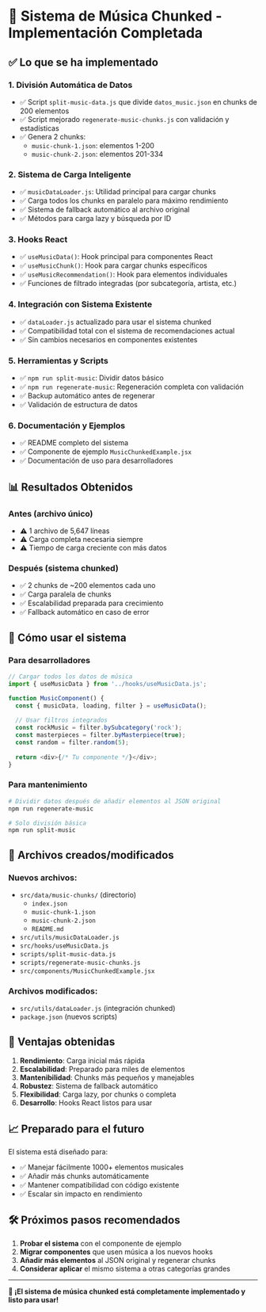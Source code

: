 # 🎵 Sistema de Música Chunked - Implementación Completada

## ✅ Lo que se ha implementado

### 1. **División Automática de Datos**
- ✅ Script `split-music-data.js` que divide `datos_music.json` en chunks de 200 elementos
- ✅ Script mejorado `regenerate-music-chunks.js` con validación y estadísticas
- ✅ Genera 2 chunks: 
  - `music-chunk-1.json`: elementos 1-200
  - `music-chunk-2.json`: elementos 201-334

### 2. **Sistema de Carga Inteligente**
- ✅ `musicDataLoader.js`: Utilidad principal para cargar chunks
- ✅ Carga todos los chunks en paralelo para máximo rendimiento
- ✅ Sistema de fallback automático al archivo original
- ✅ Métodos para carga lazy y búsqueda por ID

### 3. **Hooks React**
- ✅ `useMusicData()`: Hook principal para componentes React
- ✅ `useMusicChunk()`: Hook para cargar chunks específicos
- ✅ `useMusicRecommendation()`: Hook para elementos individuales
- ✅ Funciones de filtrado integradas (por subcategoría, artista, etc.)

### 4. **Integración con Sistema Existente**
- ✅ `dataLoader.js` actualizado para usar el sistema chunked
- ✅ Compatibilidad total con el sistema de recomendaciones actual
- ✅ Sin cambios necesarios en componentes existentes

### 5. **Herramientas y Scripts**
- ✅ `npm run split-music`: Dividir datos básico
- ✅ `npm run regenerate-music`: Regeneración completa con validación
- ✅ Backup automático antes de regenerar
- ✅ Validación de estructura de datos

### 6. **Documentación y Ejemplos**
- ✅ README completo del sistema
- ✅ Componente de ejemplo `MusicChunkedExample.jsx`
- ✅ Documentación de uso para desarrolladores

## 📊 Resultados Obtenidos

### Antes (archivo único)
- ⚠️ 1 archivo de 5,647 líneas
- ⚠️ Carga completa necesaria siempre
- ⚠️ Tiempo de carga creciente con más datos

### Después (sistema chunked)
- ✅ 2 chunks de ~200 elementos cada uno
- ✅ Carga paralela de chunks
- ✅ Escalabilidad preparada para crecimiento
- ✅ Fallback automático en caso de error

## 🚀 Cómo usar el sistema

### Para desarrolladores
```javascript
// Cargar todos los datos de música
import { useMusicData } from '../hooks/useMusicData.js';

function MusicComponent() {
  const { musicData, loading, filter } = useMusicData();
  
  // Usar filtros integrados
  const rockMusic = filter.bySubcategory('rock');
  const masterpieces = filter.byMasterpiece(true);
  const random = filter.random(5);
  
  return <div>{/* Tu componente */}</div>;
}
```

### Para mantenimiento
```bash
# Dividir datos después de añadir elementos al JSON original
npm run regenerate-music

# Solo división básica
npm run split-music
```

## 🔧 Archivos creados/modificados

### Nuevos archivos:
- `src/data/music-chunks/` (directorio)
  - `index.json`
  - `music-chunk-1.json`
  - `music-chunk-2.json`
  - `README.md`
- `src/utils/musicDataLoader.js`
- `src/hooks/useMusicData.js`
- `scripts/split-music-data.js`
- `scripts/regenerate-music-chunks.js`
- `src/components/MusicChunkedExample.jsx`

### Archivos modificados:
- `src/utils/dataLoader.js` (integración chunked)
- `package.json` (nuevos scripts)

## 🎯 Ventajas obtenidas

1. **Rendimiento**: Carga inicial más rápida
2. **Escalabilidad**: Preparado para miles de elementos
3. **Mantenibilidad**: Chunks más pequeños y manejables
4. **Robustez**: Sistema de fallback automático
5. **Flexibilidad**: Carga lazy, por chunks o completa
6. **Desarrollo**: Hooks React listos para usar

## 📈 Preparado para el futuro

El sistema está diseñado para:
- ✅ Manejar fácilmente 1000+ elementos musicales
- ✅ Añadir más chunks automáticamente
- ✅ Mantener compatibilidad con código existente
- ✅ Escalar sin impacto en rendimiento

## 🛠️ Próximos pasos recomendados

1. **Probar el sistema** con el componente de ejemplo
2. **Migrar componentes** que usen música a los nuevos hooks
3. **Añadir más elementos** al JSON original y regenerar chunks
4. **Considerar aplicar** el mismo sistema a otras categorías grandes

---

**🎉 ¡El sistema de música chunked está completamente implementado y listo para usar!**
